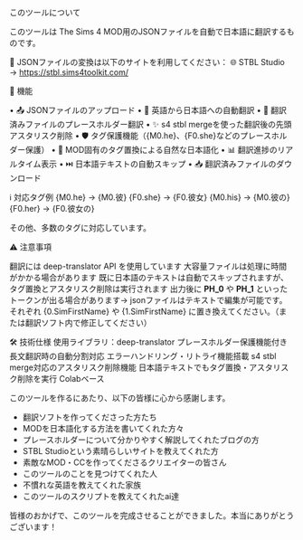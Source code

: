 このツールについて

このツールは The Sims 4 MOD用のJSONファイルを自動で日本語に翻訳するものです。


🔄 JSONファイルの変換は以下のサイトを利用してください：
🌐 STBL Studio → https://stbl.sims4toolkit.com/


🔧 機能

• 📤 JSONファイルのアップロード
• 🔄 英語から日本語への自動翻訳
• 🔧 翻訳済みファイルのプレースホルダー翻訳
• ✨ s4 stbl mergeを使った翻訳後の先頭アスタリスク削除
• 🛡️ タグ保護機能（{M0.he}、{F0.she}などのプレースホルダー保護）
• 📝 MOD固有のタグ置換による自然な日本語化
• 📊 翻訳進捗のリアルタイム表示
• ⏭️ 日本語テキストの自動スキップ
• 📥 翻訳済みファイルのダウンロード



ℹ️ 対応タグ例
{M0.he}   → {M0.彼} 
{F0.she}  → {F0.彼女} 
{M0.his}  → {M0.彼の}  
{F0.her}  → {F0.彼女の}  

その他、多数のタグに対応しています。


⚠️ 注意事項

翻訳には deep-translator API を使用しています
大容量ファイルは処理に時間がかかる場合があります
既に日本語のテキストは自動でスキップされますが、タグ置換とアスタリスク削除は実行されます
出力後に __PH_0__ や __PH_1__ といったトークンが出る場合があります→ jsonファイルはテキストで編集が可能です。それぞれ {0.SimFirstName} や {1.SimFirstName} に置き換えてください。（または翻訳ソフト内で修正してください）


🛠️ 技術仕様
使用ライブラリ：deep-translator
プレースホルダー保護機能付き
長文翻訳時の自動分割対応
エラーハンドリング・リトライ機能搭載
s4 stbl merge対応のアスタリスク削除機能
日本語テキストでもタグ置換・アスタリスク削除を実行
Colabベース





このツールを作るにあたり、以下の皆様に心から感謝します。

- 翻訳ソフトを作ってくださった方たち  
- MODを日本語化する方法を書いてくれた方々  
- プレースホルダーについて分かりやすく解説してくれたブログの方  
- STBL Studioという素晴らしいサイトを教えてくれた方  
- 素敵なMOD・CCを作ってくださるクリエイターの皆さん  
- このツールのことを見つけてくれた人  
- 不慣れな英語を教えてくれた家族
- このツールのスクリプトを教えてくれたai達

皆様のおかげで、このツールを完成させることができました。本当にありがとうございます！

